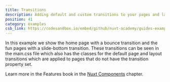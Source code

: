 ```yaml
---
title: Transitions
description: Adding default and custom transitions to your pages and layouts
position: 41
category: examples
csb_link: https://codesandbox.io/embed/github/nuxt-academy/guides-examples/tree/master/03_features/05_transitions?
---
```


In this example we show the home page with a bounce transition and the fun pages with a slide-bottom transition. These transitions can be seen in the main.css file which also has the classes for the default page and layout transitions which are applied to pages that do not have the transition property set.

<base-alert type="next">

Learn more in the Features book in the [Nuxt Components](/guides/features/nuxt-components#the-nuxtchild-component) chapter.

</base-alert>

<code-sandbox :src="csb_link"></code-sandbox>
